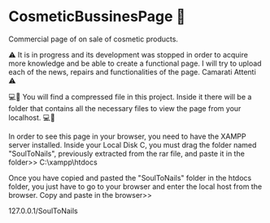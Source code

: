 # CosmeticBussinesPage 💅

Commercial page of on sale of cosmetic products.

⚠ It is in progress and its development was stopped in order to acquire more knowledge and be able to create a functional page.
I will try to upload each of the news, repairs and functionalities of the page.
Camarati Attenti ⚠

💻💾 You will find a compressed file in this project. 
Inside it there will be a folder that contains all the necessary files to view the page from your localhost. 💻💾

In order to see this page in your browser, you need to have the XAMPP server installed.
Inside your Local Disk C, you must drag the folder named "SoulToNails", previously extracted from the rar file, and paste it in the folder>>
C:\xampp\htdocs

Once you have copied and pasted the "SoulToNails" folder in the htdocs folder, you just have to go to your browser and enter the local host from the browser.
Copy and paste in the browser>>

127.0.0.1/SoulToNails
